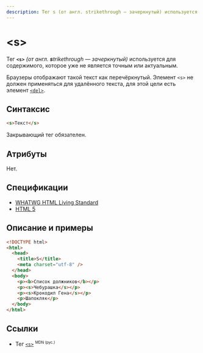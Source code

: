 ```yaml
---
description: Тег s (от англ. strikethrough — зачеркнутый) используется для содержимого, которое уже не является точным или актуальным
---
```


# &lt;s&gt;

Тег **`<s>`** _(от англ. **s**trikethrough — зачеркнутый)_ используется для содержимого, которое уже не является точным или актуальным.

Браузеры отображают такой текст как перечёркнутый. Элемент `<s>` не должен применяться для удалённого текста, для этой цели есть элемент [`<del>`](del.md).

## Синтаксис

```html
<s>Текст</s>
```

Закрывающий тег обязателен.

## Атрибуты

Нет.

## Спецификации

- [WHATWG HTML Living Standard](https://html.spec.whatwg.org/multipage/semantics.html#the-s-element)
- [HTML 5](http://www.w3.org/TR/html5/textlevel-semantics.html#the-s-element)

## Описание и примеры

```html
<!DOCTYPE html>
<html>
  <head>
    <title>S</title>
    <meta charset="utf-8" />
  </head>
  <body>
    <p><b>Список должников</b></p>
    <p><s>Чебурашка</s></p>
    <p><s>Крокодил Гена</s></p>
    <p>Шапокляк</p>
  </body>
</html>
```

## Ссылки

- Тег [`<s>`](https://developer.mozilla.org/ru/docs/Web/HTML/Element/s) <sup><small>MDN (рус.)</small></sup>
